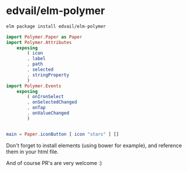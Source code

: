 # edvail/elm-polymer
```bash
elm package install edvail/elm-polymer
```
```elm
import Polymer.Paper as Paper
import Polymer.Attributes
    exposing
        ( icon
        , label
        , path
        , selected
        , stringProperty
        )
import Polymer.Events
    exposing
        ( onIronSelect
        , onSelectedChanged
        , onTap
        , onValueChanged
        )


main = Paper.iconButton [ icon "stars" ] []
```

Don't forget to install elements (using bower for example), and reference them in your html file.

And of course PR's are very welcome :)
